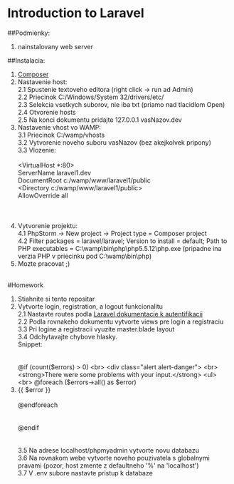 # Introduction to Laravel

##Podmienky:
1. nainstalovany web server

##Instalacia:
1. [Composer](https://getcomposer.org/) <br>
2. Nastavenie host: <br>
  2.1 Spustenie textoveho editora (right click -> run ad Admin) <br>
  2.2 Priecinok C:/Windows/System 32/drivers/etc/ <br>
  2.3 Selekcia vsetkych suborov, nie iba txt (priamo nad tlacidlom Open) <br>
  2.4 Otvorenie hosts <br>
  2.5 Na konci dokumentu pridajte 127.0.0.1		vasNazov.dev <br>
3. Nastavenie vhost vo WAMP: <br>
  3.1 Priecinok C:/wamp/vhosts <br>
  3.2 Vytvorenie noveho suboru vasNazov (bez akejkolvek pripony) <br>
  3.3 Vlozenie: <br> <br>
  <VirtualHost *:80> <br>
  	ServerName laravel1.dev <br>
  	DocumentRoot c:/wamp/www/laravel1/public <br>
  	<Directory c:/wamp/www/laravel1/public> <br>
  	  AllowOverride all <br>
  	</directory> <br>
  </VirtualHost> <br> <br>
4. Vytvorenie projektu: <br>
  4.1 PhpStorm -> New project -> Project type = Composer project <br>
  4.2 Filter packages = laravel/laravel; Version to install = default; Path to PHP executables = C:\wamp\bin\php\php5.5.12\php.exe (pripadne ina verzia PHP v priecinku pod C:\wamp\bin\php\) <br>
5. Mozte pracovat ;) <br> <br>

#Homework
1. Stiahnite si tento repositar <br>
2. Vytvorte login, registration, a logout funkcionalitu <br>
  2.1 Nastavte routes podla [Laravel dokumentacie k autentifikacii](http://laravel.com/docs/5.1/authentication) <br>
  2.2 Podla rovnakeho dokumentu vytvorte views pre login a registraciu <br>
  3.3 Pri logine a registracii vyuzite master.blade layout <br>
  3.4 Odchytavajte chybove hlasky. <br>
  Snippet: <br>
   <br> <br>
  	@if (count($errors) > 0) <br>
			<div class="alert alert-danger"> <br>
				<strong>There were some problems with your input.</strong>
				<ul> <br>
					@foreach ($errors->all() as $error) <br>
						<li>{{ $error }}</li> <br>
					@endforeach <br>
				</ul> <br>
			</div> <br>
		@endif <br>
   <br> <br>
  3.5 Na adrese localhost/phpmyadmin vytvorte novu databazu <br>
  3.6 Na rovnakom webe vytvorte noveho pouzivatela s globalnymi pravami (pozor, host zmente z defaultneho '%' na 'localhost') <br>
  3.7 V .env subore nastavte pristup k databaze
